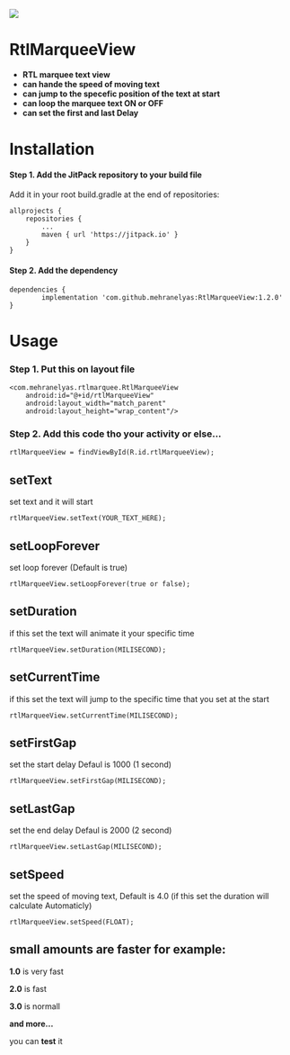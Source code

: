 [![](https://jitpack.io/v/mehranelyas/RtlMarqueeView.svg)](https://jitpack.io/#mehranelyas/RtlMarqueeView)

# RtlMarqueeView

* **RTL marquee text view**
*  **can hande the speed of moving text**
* **can jump to the specefic position of the text at start**
* **can loop the marquee text ON or OFF**
*  **can set the first and last Delay**


# Installation

#### Step 1. Add the JitPack repository to your build file 

Add it in your root build.gradle at the end of repositories:


	allprojects {
		repositories {
			...
			maven { url 'https://jitpack.io' }
		}
	}

  
  #### Step 2. Add the dependency
  
  	dependencies {
	        implementation 'com.github.mehranelyas:RtlMarqueeView:1.2.0'
	}


# Usage

### Step 1. Put this on layout file

    <com.mehranelyas.rtlmarquee.RtlMarqueeView
        android:id="@+id/rtlMarqueeView"
        android:layout_width="match_parent"
        android:layout_height="wrap_content"/>

  ### Step 2. Add this code tho your activity or else...
  
  ```
  rtlMarqueeView = findViewById(R.id.rtlMarqueeView);
  
 ```
 ## setText
 set text and it will start
 ```
 rtlMarqueeView.setText(YOUR_TEXT_HERE);
 ```
  ## setLoopForever
  set loop forever (Default is true)
 ```
rtlMarqueeView.setLoopForever(true or false);
 ```
  ## setDuration
   if this set the text will animate it your specific time
 ```
rtlMarqueeView.setDuration(MILISECOND);
 ```

  ## setCurrentTime
   if this set the text will jump to the specific time that you set at the start
 ```
rtlMarqueeView.setCurrentTime(MILISECOND);
 ```
 
  ## setFirstGap
   set the start delay Defaul is 1000 (1 second)
 ```
rtlMarqueeView.setFirstGap(MILISECOND);
 ```
  ## setLastGap
   set the end delay Defaul is 2000 (2 second)
 ```
rtlMarqueeView.setLastGap(MILISECOND);
 ```
  ## setSpeed
   set the speed of moving text, Default is 4.0 (if this set the duration will calculate Automaticly)
   
 ```
rtlMarqueeView.setSpeed(FLOAT);
 ```

   ## small amounts are faster for example:
   **1.0** is very fast

   **2.0** is fast

   **3.0** is normall 

   **and more...**

   you can **test** it
   

 
 
